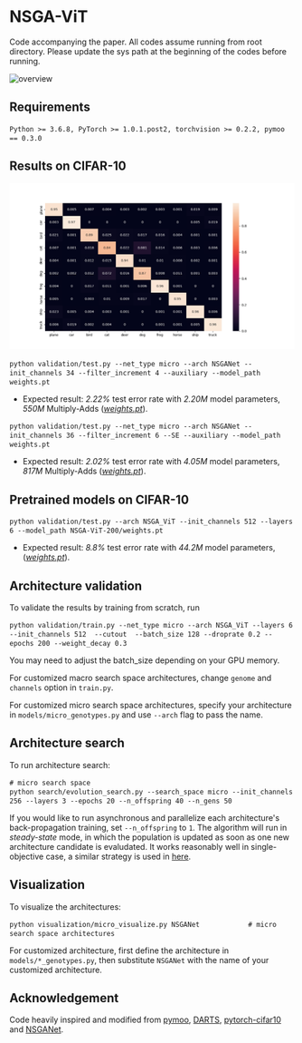 ﻿# NSGA-ViT
Code accompanying the paper. All codes assume running from root directory. Please update the sys path at the beginning of the codes before running.


![overview](https://github.com/drewbecker02/nsga-vit/img/overview_redraw.png  "Overview of NSGA-Net")

## Requirements
``` 
Python >= 3.6.8, PyTorch >= 1.0.1.post2, torchvision >= 0.2.2, pymoo == 0.3.0
```

## Results on CIFAR-10
![cifar10_pareto](https://github.com/drewbecker02/nsga-vit/blob/master/img/conf_matrix.png "confusion matrix")


``` shell
python validation/test.py --net_type micro --arch NSGANet --init_channels 34 --filter_increment 4 --auxiliary --model_path weights.pt
```
- Expected result: *2.22%* test error rate with *2.20M* model parameters, *550M* Multiply-Adds ([*weights.pt*](https://drive.google.com/open?id=1it_aFoez-U7SkxSuRPYWDVFg8kZwE7E7)). 

``` shell
python validation/test.py --net_type micro --arch NSGANet --init_channels 36 --filter_increment 6 --SE --auxiliary --model_path weights.pt
```
- Expected result: *2.02%* test error rate with *4.05M* model parameters, *817M* Multiply-Adds ([*weights.pt*](https://drive.google.com/open?id=1kLXzKxQ7dazjmANTvgSoeMPHWwYKiOtm)). 

## Pretrained models on CIFAR-10
``` shell
python validation/test.py --arch NSGA_ViT --init_channels 512 --layers 6 --model_path NSGA-ViT-200/weights.pt
```
- Expected result: *8.8%* test error rate with *44.2M* model parameters,([*weights.pt*](https://drive.google.com/open?id=1CMtSg1l2V5p0HcRxtBsD8syayTtS9QAu)). 

## Architecture validation
To validate the results by training from scratch, run
``` 
python validation/train.py --net_type micro --arch NSGA_ViT --layers 6 --init_channels 512  --cutout  --batch_size 128 --droprate 0.2 --epochs 200 --weight_decay 0.3
```
You may need to adjust the batch_size depending on your GPU memory. 

For customized macro search space architectures, change `genome` and `channels` option in `train.py`. 

For customized micro search space architectures, specify your architecture in `models/micro_genotypes.py` and use `--arch` flag to pass the name. 


## Architecture search 
To run architecture search:
``` shell
# micro search space
python search/evolution_search.py --search_space micro --init_channels 256 --layers 3 --epochs 20 --n_offspring 40 --n_gens 50
```

If you would like to run asynchronous and parallelize each architecture's back-propagation training, set `--n_offspring` to `1`. The algorithm will run in *steady-state* mode, in which the population is updated as soon as one new architecture candidate is evaludated. It works reasonably well in single-objective case, a similar strategy is used in [here](https://arxiv.org/abs/1802.01548).  

## Visualization
To visualize the architectures:
``` shell
python visualization/micro_visualize.py NSGANet            # micro search space architectures
```
For customized architecture, first define the architecture in `models/*_genotypes.py`, then substitute `NSGANet` with the name of your customized architecture. 

<!-- ## Citations
If you find the code useful for your research, please consider citing our works
``` 
@article{nsganet,
  title={NSGA-NET: a multi-objective genetic algorithm for neural architecture search},
  author={Lu, Zhichao and Whalen, Ian and Boddeti, Vishnu and Dhebar, Yashesh and Deb, Kalyanmoy and Goodman, Erik and  Banzhaf, Wolfgang},
  booktitle={GECCO-2019},
  year={2018}
}
``` -->

## Acknowledgement 
Code heavily inspired and modified from [pymoo](https://github.com/msu-coinlab/pymoo), [DARTS](https://github.com/quark0/darts#requirements), [pytorch-cifar10](https://github.com/kuangliu/pytorch-cifar) and [NSGANet](https://github.com/ianwhale/nsga-net). 
